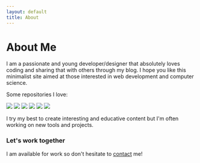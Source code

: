 ```yaml
---
layout: default
title: About
---
```

<h1>About Me</h1>

I am a passionate and young developer/designer that absolutely loves coding and sharing that with others through my blog. I hope you like this minimalist site aimed at those interested in web development and computer science.

Some repositories I love:
<div id="git-container">
<a href="https://github.com/jekyll/jekyll" target="_blank" rel="noopener"><img src="https://gh-card.dev/repos/jekyll/jekyll.svg"></a>
<a href="https://github.com/pallets/flask" target="_blank" rel="noopener"><img src="https://gh-card.dev/repos/pallets/flask.svg"></a>
<a href="https://github.com/explosion/spacy" target="_blank" rel="noopener"><img src="https://gh-card.dev/repos/explosion/spacy.svg"></a>
<a href="https://github.com/sass/sass" target="_blank" rel="noopener"><img src="https://gh-card.dev/repos/sass/sass.svg"></a>
<a href="https://github.com/gitalk/gitalk" target="_blank" rel="noopener"><img src="https://gh-card.dev/repos/gitalk/gitalk.svg"></a>
<a href="https://github.com/highlightjs/highlight.js" target="_blank" rel="noopener"><img src="https://gh-card.dev/repos/highlightjs/highlight.js.svg"></a>
</div>

I try my best to create interesting and educative content but I'm often working on new tools and projects.

### Let's work together
I am available for work so don't hesitate to <a href="#">contact</a> me!

<script src="//cdn.jsdelivr.net/github-cards/latest/widget.js"></script>